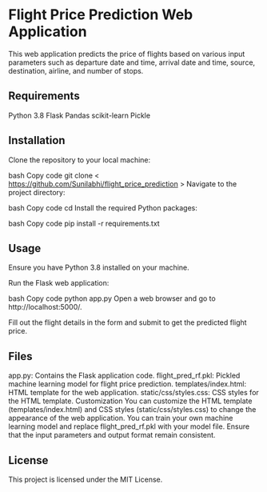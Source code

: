 # Flight Price Prediction Web Application
This web application predicts the price of flights based on various input parameters such as departure date and time, arrival date and time, source, destination, airline, and number of stops.

## Requirements
Python 3.8
Flask
Pandas
scikit-learn
Pickle
## Installation
Clone the repository to your local machine:

bash
Copy code
git clone < https://github.com/Sunilabhi/flight_price_prediction >
Navigate to the project directory:

bash
Copy code
cd <project-directory>
Install the required Python packages:

bash
Copy code
pip install -r requirements.txt


## Usage
Ensure you have Python 3.8 installed on your machine.

Run the Flask web application:

bash
Copy code
python app.py
Open a web browser and go to http://localhost:5000/.

Fill out the flight details in the form and submit to get the predicted flight price.

## Files
app.py: Contains the Flask application code.
flight_pred_rf.pkl: Pickled machine learning model for flight price prediction.
templates/index.html: HTML template for the web application.
static/css/styles.css: CSS styles for the HTML template.
Customization
You can customize the HTML template (templates/index.html) and CSS styles (static/css/styles.css) to change the appearance of the web application.
You can train your own machine learning model and replace flight_pred_rf.pkl with your model file. Ensure that the input parameters and output format remain consistent.
## License
This project is licensed under the MIT License.

